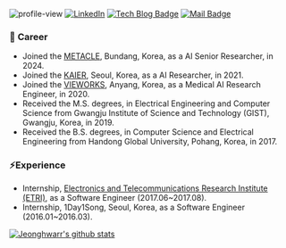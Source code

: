 ![profile-view](https://komarev.com/ghpvc/?username=jeongHwarr)
[![LinkedIn](http://img.shields.io/badge/-LinkedIn-navy?style=flat&logo=linkedin&link=https://zzsza.github.io/)](https://www.linkedin.com/in/jeonghwa-yoo-8403a716b)
[![Tech Blog Badge](http://img.shields.io/badge/-Tech%20blog-black?style=flat&logo=github&link=https://zzsza.github.io/)](https://jeonghwarr.github.io/)
[![Mail Badge](https://img.shields.io/badge/Mail-d14836?style=flat&logo=invoice-ninja&logoColor=white&link=mailto:green2368@naver.com)](mailto:green2368@naver.com)


### 🔭 <b>Career</b>
- Joined the [METACLE](https://meta-cle.co.kr/main/index.html#0), Bundang, Korea, as a AI Senior Researcher, in 2024. 
- Joined the [KAIER](https://www.kaier.co.kr/), Seoul, Korea, as a AI Researcher, in 2021.
- Joined the [VIEWORKS](https://www.vieworks.com/), Anyang, Korea, as a Medical AI Research Engineer, in 2020.
- Received the M.S. degrees, in Electrical Engineering and Computer Science from Gwangju Institute of Science and Technology (GIST), Gwangju, Korea, in 2019.
- Received the B.S. degrees, in Computer Science and Electrical Engineering from Handong Global University, Pohang, Korea, in 2017.

### ⚡<b>Experience</b>
- Internship, [Electronics and Telecommunications Research Institute (ETRI)](https://www.etri.re.kr/intro.html), as a Software Engineer (2017.06~2017.08).
- Internship, 1Day1Song, Seoul, Korea, as a Software Engineer (2016.01~2016.03).

 [![Jeonghwarr's github stats](https://github-readme-stats-seven-eosin-58.vercel.app/api?username=jeongHwarr)](https://github.com/jeongHwarr/github-readme-stats)
 <!--
 ![Top Langs](https://github-readme-stats.vercel.app/api/top-langs/?username=jeongHwarr&size_weight=0.5&count_weight=0.5)
 -->
 
<!--
**jeonghwaYoo/jeonghwaYoo** is a ✨ _special_ ✨ repository because its `README.md` (this file) appears on your GitHub profile.

Here are some ideas to get you started:

- 🔭 I’m currently working on ...
- 🌱 I’m currently learning ...
- 👯 I’m looking to collaborate on ...
- 🤔 I’m looking for help with ...
- 💬 Ask me about ...
- 📫 How to reach me: ...
- 😄 Pronouns: ...
- ⚡ Fun fact: ...
 <div align=center>
	
[![Hits](https://hits.seeyoufarm.com/api/count/incr/badge.svg?url=https%3A%2F%2Fgithub.com%2FjeonghwaYoo&count_bg=%231A6DE5&title_bg=%23555555&icon=&icon_color=%23BCA9A9&title=hits&edge_flat=false)](https://hits.seeyoufarm.com)
	
 </div>
-->
